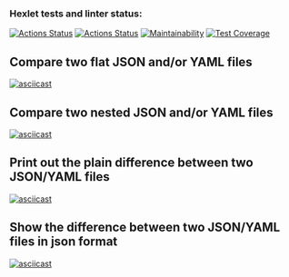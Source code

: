 ### Hexlet tests and linter status:
[![Actions Status](https://github.com/Maroosha/python-project-lvl2/workflows/hexlet-check/badge.svg)](https://github.com/Maroosha/python-project-lvl2/actions)
[![Actions Status](https://github.com/Maroosha/python-project-lvl1/workflows/run-linter/badge.svg)](https://github.com/Maroosha/python-project-lvl2/actions)
[![Maintainability](https://api.codeclimate.com/v1/badges/a99a88d28ad37a79dbf6/maintainability)](https://codeclimate.com/github/Maroosha/python-project-lvl2/maintainability)
[![Test Coverage](https://api.codeclimate.com/v1/badges/a99a88d28ad37a79dbf6/test_coverage)](https://codeclimate.com/github/Maroosha/python-project-lvl2/test_coverage)

## Compare two flat JSON and/or YAML files
[![asciicast](https://asciinema.org/a/457543.svg)](https://asciinema.org/a/457543)

## Compare two nested JSON and/or YAML files
[![asciicast](https://asciinema.org/a/456099.svg)](https://asciinema.org/a/456099)

## Print out the plain difference between two JSON/YAML files
[![asciicast](https://asciinema.org/a/457511.svg)](https://asciinema.org/a/457511)

## Show the difference between two JSON/YAML files in json format
[![asciicast](https://asciinema.org/a/457536.svg)](https://asciinema.org/a/457536)
